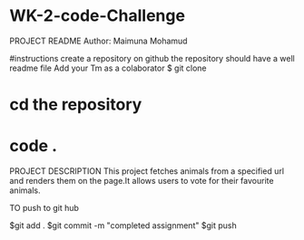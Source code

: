 # WK-2-code-Challenge 
PROJECT README
Author: Maimuna Mohamud 

#instructions
create a repository on github
the repository should have a well readme file
Add your Tm as a colaborator
 $ git clone 
 # cd the repository  
 # code .
 
 PROJECT DESCRIPTION
 This project fetches animals from a specified url and renders them on the page.It allows users to vote for their favourite animals.

 TO push to git hub

 $git add .
 $git commit -m "completed assignment"
 $git push
